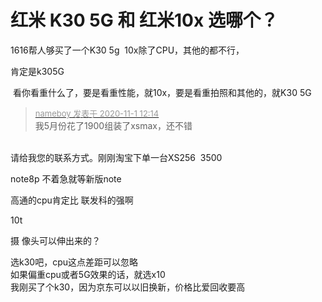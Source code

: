 # 红米 K30 5G 和 红米10x 选哪个？


1616帮人够买了一个K30 5g&nbsp;&nbsp;10x除了CPU，其他的都不行，

肯定是k305G<br />
<img src="static/image/smiley/yct/007.gif" smilieid="46" border="0" alt="" />

<img src="static/image/smiley/yct/007.gif" smilieid="46" border="0" alt="" /> 看你看重什么了，要是看重性能，就10x，要是看重拍照和其他的，就K30 5G

<div class="quote"><blockquote><font size="2"><a href="https://www.hostloc.com/forum.php?mod=redirect&amp;goto=findpost&amp;pid=9384397&amp;ptid=760898" target="_blank"><font color="#999999">nameboy 发表于 2020-11-1 12:14</font></a></font><br />
我5月份花了1900组装了xsmax，还不错</blockquote></div><br />
请给我您的联系方式。刚刚淘宝下单一台XS256&nbsp;&nbsp;3500

note8p 不着急就等新版note

高通的cpu肯定比 联发科的强啊

10t

摄 像头可以伸出来的？

选k30吧，cpu这点差距可以忽略<br />
如果偏重cpu或者5G效果的话，就选x10<br />
我刚买了个k30，因为京东可以以旧换新，价格比爱回收要高
